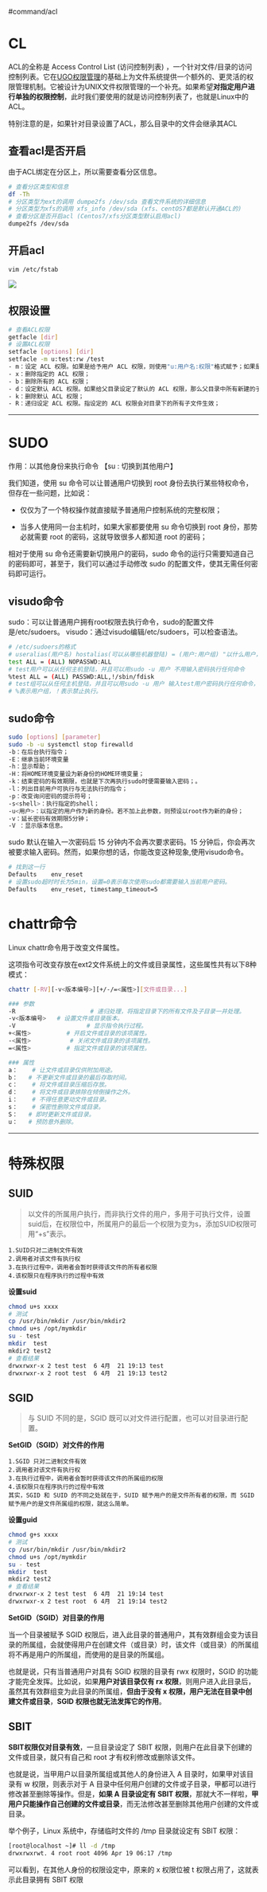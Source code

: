 #command/acl

# CL

ACL的全称是 Access Control List (访问控制列表) ，一个针对文件/目录的访问控制列表。它在[UGO权限管理](https://www.wolai.com/o5aapRHJWo4z4hbzJJbexM "UGO权限管理")的基础上为文件系统提供一个额外的、更灵活的权限管理机制。它被设计为UNIX文件权限管理的一个补充。如果希望**对指定用户进行单独的权限控制**，此时我们要使用的就是访问控制列表了，也就是Linux中的ACL。

特别注意的是，如果针对目录设置了ACL，那么目录中的文件会继承其ACL

## 查看acl是否开启

由于ACL绑定在分区上，所以需要查看分区信息。

```bash
# 查看分区类型和信息
df -Th
# 分区类型为ext的调用 dumpe2fs /dev/sda 查看文件系统的详细信息
# 分区类型为xfs的调用 xfs_info /dev/sda (xfs、centOS7都是默认开通ACL的)
# 查看分区是否开启acl (Centos7/xfs分区类型默认启用acl)
dumpe2fs /dev/sda
```

## 开启acl

`vim /etc/fstab`

![](assets/特殊权限/image-20221127215219179.png)

## 权限设置

```bash
# 查看ACL权限
getfacle [dir]
# 设置ACL权限
setfacle [options] [dir]
setfacle -m u:test:rw /test
- m：设定 ACL 权限。如果是给予用户 ACL 权限，则使用"u:用户名:权限"格式赋予；如果是给予组 ACL 权限，则使用"g:组名:权限" 格式赋予；
- x：删除指定的 ACL 权限；
- b：删除所有的 ACL 权限；
- d：设定默认 ACL 权限。如果给父目录设定了默认的 ACL 权限，那么父目录中所有新建的子文件会继承父目录的 ACL 权限。
- k：删除默认 ACL 权限；
- R：递归设定 ACL 权限。指设定的 ACL 权限会对目录下的所有子文件生效；


```

***

# SUDO

作用：以其他身份来执行命令  【su : 切换到其他用户】

我们知道，使用 su 命令可以让普通用户切换到 root 身份去执行某些特权命令，但存在一些问题，比如说： &#x20;

*   仅仅为了一个特权操作就直接赋予普通用户控制系统的完整权限；

*   当多人使用同一台主机时，如果大家都要使用 su 命令切换到 root 身份，那势必就需要 root 的密码，这就导致很多人都知道 root 的密码；

相对于使用 su 命令还需要新切换用户的密码，sudo 命令的运行只需要知道自己的密码即可，甚至于，我们可以通过手动修改 sudo 的配置文件，使其无需任何密码即可运行。

## visudo命令

sudo：可以让普通用户拥有root权限去执行命令，sudo的配置文件是/etc/sudoers。
visudo：通过visudo编辑/etc/sudoers，可以检查语法。

```bash
# /etc/sudoers的格式
# useralias(用户名) hostalias(可以从哪些机器登陆) = (用户:用户组) "以什么用户，什么组" cmndalias "执行什么命令"
test ALL = (ALL) NOPASSWD:ALL
# test用户可以从任何主机登陆，并且可以用sudo -u 用户 不用输入密码执行任何命令
%test ALL = (ALL) PASSWD:ALL,!/sbin/fdisk
# test组可以从任何主机登陆，并且可以用sudo -u 用户 输入test用户密码执行任何命令，但是不能呢个执行/sbin/fdisk这个命令
# %表示用户组，！表示禁止执行。


```

## sudo命令

```bash
sudo [options] [parameter]
sudo -b -u systemctl stop firewalld
-b：在后台执行指令；
-E：继承当前环境变量
-h：显示帮助；
-H：将HOME环境变量设为新身份的HOME环境变量；
-k：结束密码的有效期限，也就是下次再执行sudo时便需要输入密码；。
-l：列出目前用户可执行与无法执行的指令；
-p：改变询问密码的提示符号；
-s<shell>：执行指定的shell；
-u<用户>：以指定的用户作为新的身份。若不加上此参数，则预设以root作为新的身份；
-v：延长密码有效期限5分钟；
-V ：显示版本信息。
```

sudo 默认在输入一次密码后 15 分钟内不会再次要求密码。15 分钟后，你会再次被要求输入密码。然而，如果你想的话，你能改变这种现象,使用visudo命令。

```bash
# 找到这一行
Defaults    env_reset
# 设置sudo超时时长为5min，设置=0表示每次使用sudo都需要输入当前用户密码。
Defaults    env_reset, timestamp_timeout=5

```


# chattr命令
Linux chattr命令用于改变文件属性。

这项指令可改变存放在ext2文件系统上的文件或目录属性，这些属性共有以下8种模式：

```bash
chattr [-RV][-v<版本编号>][+/-/=<属性>][文件或目录...]

### 参数
-R                     # 递归处理，将指定目录下的所有文件及子目录一并处理。
-v<版本编号>   # 设置文件或目录版本。
-V                    # 显示指令执行过程。
+<属性>          # 开启文件或目录的该项属性。
-<属性>           # 关闭文件或目录的该项属性。
=<属性>          # 指定文件或目录的该项属性。

### 属性
a：    # 让文件或目录仅供附加用途。
b：   # 不更新文件或目录的最后存取时间。
c：    # 将文件或目录压缩后存放。
d：    # 将文件或目录排除在倾倒操作之外。
i：    # 不得任意更动文件或目录。
s：    # 保密性删除文件或目录。
S：   # 即时更新文件或目录。
u：   # 预防意外删除。
```

***

# 特殊权限

## SUID

> 以文件的所属用户执行，而非执行文件的用户，多用于可执行文件，设置suid后，在权限位中，所属用户的最后一个权限为变为s，添加SUID权限可用“+s”表示。

```text
1.SUID只对二进制文件有效
2.调用者对该文件有执行权
3.在执行过程中，调用者会暂时获得该文件的所有者权限
4.该权限只在程序执行的过程中有效
```

**设置suid**

```bash
chmod u+s xxxx
# 测试
cp /usr/bin/mkdir /usr/bin/mkdir2
chmod u+s /opt/mymkdir
su - test
mkdir  test
mkdir2 test2
# 查看结果
drwxrwxr-x 2 test test  6 4月  21 19:13 test
drwxrwxr-x 2 root test  6 4月  21 19:13 test2

```

## SGID

> 与 SUID 不同的是，SGID 既可以对文件进行配置，也可以对目录进行配置。

**SetGID（SGID）对文件的作用**

```text
1.SGID 只对二进制文件有效
2.调用者对该文件有执行权
3.在执行过程中，调用者会暂时获得该文件的所属组的权限
4.该权限只在程序执行的过程中有效
其实，SGID 和 SUID 的不同之处就在于，SUID 赋予用户的是文件所有者的权限，而 SGID 赋予用户的是文件所属组的权限，就这么简单。
```

**设置guid**

```bash
chmod g+s xxxx
# 测试
cp /usr/bin/mkdir /usr/bin/mkdir2
chmod u+s /opt/mymkdir
su - test
mkdir  test
mkdir2 test2
# 查看结果
drwxrwxr-x 2 test test  6 4月  21 19:14 test
drwxrwxr-x 2 test root  6 4月  21 19:14 test2

```

**SetGID（SGID）对目录的作用**

当一个目录被赋予 SGID 权限后，进入此目录的普通用户，其有效群组会变为该目录的所属组，会就使得用户在创建文件（或目录）时，该文件（或目录）的所属组将不再是用户的所属组，而使用的是目录的所属组。 &#x20;

也就是说，只有当普通用户对具有 SGID 权限的目录有 rwx 权限时，SGID 的功能才能完全发挥。比如说，如果**用户对该目录仅有 rx 权限**，则用户进入此目录后，虽然其有效群组变为此目录的所属组，**但由于没有 x 权限，用户无法在目录中创建文件或目录**，**SGID 权限也就无法发挥它的作用**。

## SBIT

**SBIT权限仅对目录有效**，一旦目录设定了 SBIT 权限，则用户在此目录下创建的文件或目录，就只有自己和 root 才有权利修改或删除该文件。

也就是说，当甲用户以目录所属组或其他人的身份进入 A 目录时，如果甲对该目录有 w 权限，则表示对于 A 目录中任何用户创建的文件或子目录，甲都可以进行修改甚至删除等操作。但是，**如果 A 目录设定有 SBIT 权限**，那就大不一样啦，**甲用户只能操作自己创建的文件或目录**，而无法修改甚至删除其他用户创建的文件或目录。

举个例子，Linux 系统中，存储临时文件的 /tmp 目录就设定有 SBIT 权限：

```bash
[root@localhost ~]# ll -d /tmp  
drwxrwxrwt. 4 root root 4096 Apr 19 06:17 /tmp
```

可以看到，在其他人身份的权限设定中，原来的 x 权限位被 t 权限占用了，这就表示此目录拥有 SBIT 权限
